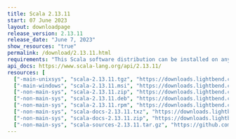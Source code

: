 ```yaml
---
title: Scala 2.13.11
start: 07 June 2023
layout: downloadpage
release_version: 2.13.11
release_date: "June 7, 2023"
show_resources: "true"
permalink: /download/2.13.11.html
requirements: "This Scala software distribution can be installed on any Unix-like or Windows system. It requires Java 8 or later, available <a href='https://www.java.com/'>here</a>."
api_docs: https://www.scala-lang.org/api/2.13.11/
resources: [
  ["-main-unixsys", "scala-2.13.11.tgz", "https://downloads.lightbend.com/scala/2.13.11/scala-2.13.11.tgz", "Mac OS X, Unix, Cygwin", "22.88M"],
  ["-main-windows", "scala-2.13.11.msi", "https://downloads.lightbend.com/scala/2.13.11/scala-2.13.11.msi", "Windows (msi installer)", "134.98M"],
  ["-non-main-sys", "scala-2.13.11.zip", "https://downloads.lightbend.com/scala/2.13.11/scala-2.13.11.zip", "Windows", "22.92M"],
  ["-non-main-sys", "scala-2.13.11.deb", "https://downloads.lightbend.com/scala/2.13.11/scala-2.13.11.deb", "Debian", "657.15M"],
  ["-non-main-sys", "scala-2.13.11.rpm", "https://downloads.lightbend.com/scala/2.13.11/scala-2.13.11.rpm", "RPM package", "135.21M"],
  ["-non-main-sys", "scala-docs-2.13.11.txz", "https://downloads.lightbend.com/scala/2.13.11/scala-docs-2.13.11.txz", "API docs", "60.37M"],
  ["-non-main-sys", "scala-docs-2.13.11.zip", "https://downloads.lightbend.com/scala/2.13.11/scala-docs-2.13.11.zip", "API docs", "115.51M"],
  ["-non-main-sys", "scala-sources-2.13.11.tar.gz", "https://github.com/scala/scala/archive/v2.13.11.tar.gz", "Sources", "8.3M"]
---
```

